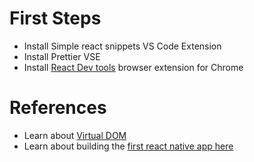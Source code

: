 # First Steps

- Install Simple react snippets VS Code Extension
- Install Prettier VSE
- Install [React Dev tools](https://chromewebstore.google.com/detail/react-developer-tools/fmkadmapgofadopljbjfkapdkoienihi?hl=en) browser extension for Chrome



# References
- Learn about [Virtual DOM](https://lazamar.github.io/virtual-dom/)
- Learn about building the [first react native app here](https://expo.dev/blog/from-web-to-native-with-react?ck_subscriber_id=2738275647)


